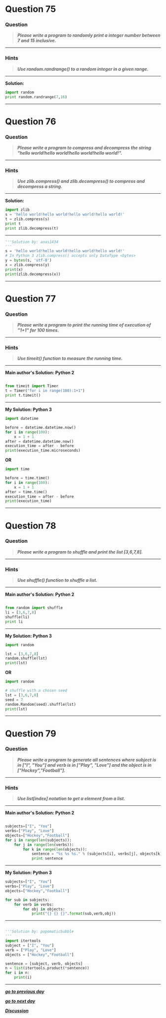 # Question 75

### **Question**

> **_Please write a program to randomly print a integer number between 7 and 15 inclusive._**

---

### Hints

> **_Use random.randrange() to a random integer in a given range._**

---

**Solution:**

```python
import random
print random.randrange(7,16)
```

---

# Question 76

### **Question**

> **_Please write a program to compress and decompress the string "hello world!hello world!hello world!hello world!"._**

---

### Hints

> **_Use zlib.compress() and zlib.decompress() to compress and decompress a string._**

---

**Solution:**

```python
import zlib
s = 'hello world!hello world!hello world!hello world!'
t = zlib.compress(s)
print t
print zlib.decompress(t)
```
---
```python
'''Solution by: anas1434 
'''
s = 'hello world!hello world!hello world!hello world!'
# In Python 3 zlib.compress() accepts only DataType <bytes>
y = bytes(s, 'utf-8')
x = zlib.compress(y)
print(x)
print(zlib.decompress(x))
```
---

# Question 77

### **Question**

> **_Please write a program to print the running time of execution of "1+1" for 100 times._**

---

### Hints

> **_Use timeit() function to measure the running time._**

---

**Main author's Solution: Python 2**

```python

from timeit import Timer
t = Timer("for i in range(100):1+1")
print t.timeit()
```

---

**My Solution: Python 3**

```python
import datetime

before = datetime.datetime.now()
for i in range(100):
    x = 1 + 1
after = datetime.datetime.now()
execution_time = after - before
print(execution_time.microseconds)
```

**OR**

```python
import time

before = time.time()
for i in range(100):
    x = 1 + 1
after = time.time()
execution_time = after - before
print(execution_time)
```

---

# Question 78

### **Question**

> **_Please write a program to shuffle and print the list [3,6,7,8]._**

---

### Hints

> **_Use shuffle() function to shuffle a list._**

---

**Main author's Solution: Python 2**

```python

from random import shuffle
li = [3,6,7,8]
shuffle(li)
print li

```

---

**My Solution: Python 3**

```python
import random

lst = [3,6,7,8]
random.shuffle(lst)
print(lst)
```

**OR**

```python
import random

# shuffle with a chosen seed
lst = [3,6,7,8]
seed = 7
random.Random(seed).shuffle(lst)
print(lst)
```

---

# Question 79

### **Question**

> **_Please write a program to generate all sentences where subject is in ["I", "You"] and verb is in ["Play", "Love"] and the object is in ["Hockey","Football"]._**

---

### Hints

> **_Use list[index] notation to get a element from a list._**

---

**Main author's Solution: Python 2**

```python

subjects=["I", "You"]
verbs=["Play", "Love"]
objects=["Hockey","Football"]
for i in range(len(subjects)):
    for j in range(len(verbs)):
        for k in range(len(objects)):
            sentence = "%s %s %s." % (subjects[i], verbs[j], objects[k])
            print sentence
```

---

**My Solution: Python 3**

```python
subjects=["I", "You"]
verbs=["Play", "Love"]
objects=["Hockey","Football"]

for sub in subjects:
    for verb in verbs:
        for obj in objects:
            print("{} {} {}".format(sub,verb,obj))
```
---
```python

'''Solution by: popomaticbubble
'''
import itertools
subject = ["I", "You"]
verb = ["Play", "Love"]
objects = ["Hockey","Football"]

sentence = [subject, verb, objects]
n = list(itertools.product(*sentence))
for i in n: 
    print(i)
```

---

[**_go to previous day_**](https://github.com/darkprinx/100-plus-Python-programming-exercises-extended/blob/master/Status/Day_18.md "Day 18")

[**_go to next day_**](https://github.com/darkprinx/100-plus-Python-programming-exercises-extended/blob/master/Status/Day_20.md "Day 20")

[**_Discussion_**](https://github.com/darkprinx/100-plus-Python-programming-exercises-extended/issues/3)
